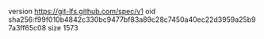 version https://git-lfs.github.com/spec/v1
oid sha256:f99f010b4842c330bc9477bf83a89c28c7450a40ec22d3959a25b97a3ff65c08
size 1573
